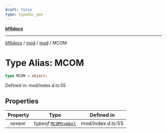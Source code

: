 ```yaml
---
draft: false
type: typedoc_gen
---
```


[**bf6docs**](../../../_index.md)

***

[bf6docs](../../../_index.md) / [mod](../../_index.md) / [mod](../_index.md) / MCOM

# Type Alias: MCOM

```ts
type MCOM = object;
```

Defined in: mod/index.d.ts:55

## Properties

| Property | Type | Defined in |
| ------ | ------ | ------ |
| <a id="_opaque"></a> `_opaque` | *typeof* [`MCOMSymbol`](../MCOMSymbol/_index.md) | mod/index.d.ts:55 |
